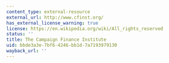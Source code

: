 ```yaml
---
content_type: external-resource
external_url: http://www.cfinst.org/
has_external_license_warning: true
license: https://en.wikipedia.org/wiki/All_rights_reserved
status: ''
title: The Campaign Finance Institute
uid: bbde3a3e-7bf6-4246-bb1d-7a7193979130
wayback_url: ''
---
```

